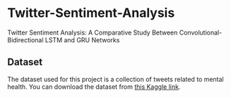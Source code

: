 # Twitter-Sentiment-Analysis
Twitter Sentiment Analysis: A Comparative Study Between Convolutional-Bidirectional LSTM and GRU Networks



## Dataset

The dataset used for this project is a collection of tweets related to mental health. You can download the dataset from [this Kaggle link](https://www.kaggle.com/datasets/reihanenamdari/mental-health-corpus).
